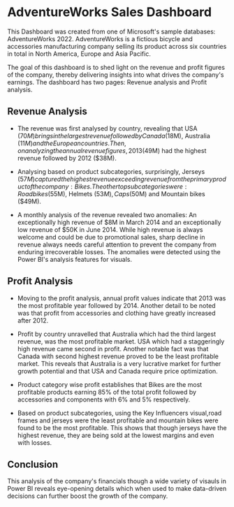 # AdventureWorks Sales Dashboard #

This Dashboard was created from one of Microsoft's sample databases: AdventureWorks 2022. AdventureWorks is a fictious bicycle and accessories manufacturing company selling its product across six countries in total in North America, Europe and Asia Pacific.

The goal of this dashboard is to shed light on the revenue and profit figures of the company, thereby delivering insights into what drives the company's earnings. The dashboard has two pages: Revenue analysis and Profit analysis.

## Revenue Analysis ##

* The revenue was first analysed by country, revealing that USA ($70M) brings in the largest revenue followed by Canada ($18M), Australia ($11M) and the European countries. Then, on analyzing the annual revenue figures, 2013 ($49M) had the highest revenue followed by 2012 ($38M).

* Analysing based on product subcategories, surprisingly, Jerseys ($57M) captured the highest revenue exceeding revenue from the primary product of the company: Bikes. The other top subcategories were: Roadbikes ($55M), Helmets ($53M), Caps ($50M) and Mountain bikes ($49M).

* A monthly analysis of the revenue revealed two anomalies: An exceptionally high revenue of $8M in March 2014 and an exceptionally low revenue of $50K in June 2014. While high revenue is always welcome and could be due to promotional sales, sharp decline in revenue always needs careful attention to prevent the company from enduring irrecoverable losses. The anomalies were detected using the Power BI's analysis features for visuals.

## Profit Analysis ##

* Moving to the profit analysis, annual profit values indicate that 2013 was the most profitable year followed by 2014. Another detail to be noted was that profit from accessories and clothing have greatly increased after 2012.

* Profit by country unravelled that Australia which had the third largest revenue, was the most profitable market. USA which had a staggeringly high revenue came second in profit. Another notable fact was that Canada with second highest revenue proved to be the least profitable market. This reveals that Australia is a very lucrative market for further growth potential and that USA and Canada require price optimization.

* Product category wise profit establishes that Bikes are the most profitable products earning 85% of the total profit followed by accessories and components with 6% and 5% respectively.

* Based on product subcategories, using the Key Influencers visual,road frames and jerseys were the least profitable and mountain bikes were found to be the most profitable. This shows that though jerseys have the highest revenue, they are being sold at the lowest margins and even with losses.

## Conclusion ##

This analysis of the company's financials though a wide variety of visauls in Power BI reveals eye-opening details which when used to make data-driven decisions can further boost the growth of the company.
